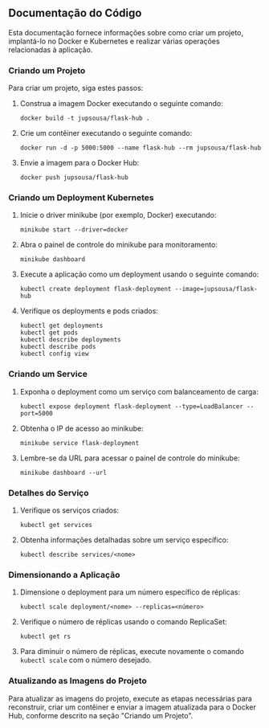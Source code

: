 
## Documentação do Código

Esta documentação fornece informações sobre como criar um projeto, implantá-lo no Docker e Kubernetes e realizar várias operações relacionadas à aplicação.

### Criando um Projeto
Para criar um projeto, siga estes passos:

1. Construa a imagem Docker executando o seguinte comando:
   ```
   docker build -t jupsousa/flask-hub .
   ```

2. Crie um contêiner executando o seguinte comando:
   ```
   docker run -d -p 5000:5000 --name flask-hub --rm jupsousa/flask-hub
   ```

3. Envie a imagem para o Docker Hub:
   ```
   docker push jupsousa/flask-hub
   ```

### Criando um Deployment Kubernetes

1. Inicie o driver minikube (por exemplo, Docker) executando:
   ```
   minikube start --driver=docker
   ```

2. Abra o painel de controle do minikube para monitoramento:
   ```
   minikube dashboard
   ```

3. Execute a aplicação como um deployment usando o seguinte comando:
   ```
   kubectl create deployment flask-deployment --image=jupsousa/flask-hub
   ```

4. Verifique os deployments e pods criados:
   ```
   kubectl get deployments
   kubectl get pods
   kubectl describe deployments
   kubectl describe pods
   kubectl config view
   ```

### Criando um Service

1. Exponha o deployment como um serviço com balanceamento de carga:
   ```
   kubectl expose deployment flask-deployment --type=LoadBalancer --port=5000
   ```

2. Obtenha o IP de acesso ao minikube:
   ```
   minikube service flask-deployment
   ```

3. Lembre-se da URL para acessar o painel de controle do minikube:
   ```
   minikube dashboard --url
   ```

### Detalhes do Serviço

1. Verifique os serviços criados:
   ```
   kubectl get services
   ```

2. Obtenha informações detalhadas sobre um serviço específico:
   ```
   kubectl describe services/<nome>
   ```

### Dimensionando a Aplicação

1. Dimensione o deployment para um número específico de réplicas:
   ```
   kubectl scale deployment/<nome> --replicas=<número>
   ```

2. Verifique o número de réplicas usando o comando ReplicaSet:
   ```
   kubectl get rs
   ```

3. Para diminuir o número de réplicas, execute novamente o comando `kubectl scale` com o número desejado.

### Atualizando as Imagens do Projeto

Para atualizar as imagens do projeto, execute as etapas necessárias para reconstruir, criar um contêiner e enviar a imagem atualizada para o Docker Hub, conforme descrito na seção "Criando um Projeto".